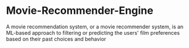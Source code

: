 # Movie-Recommender-Engine
A movie recommendation system, or a movie recommender system, is an ML-based approach to filtering or predicting the users' film preferences based on their past choices and behavior
